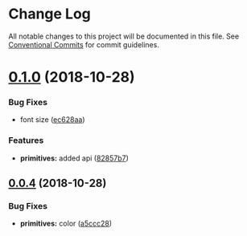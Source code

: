 # Change Log

All notable changes to this project will be documented in this file.
See [Conventional Commits](https://conventionalcommits.org) for commit guidelines.

<a name="0.1.0"></a>
# [0.1.0](https://github.com/christoferolaison/christoferolaison/compare/@christoferolaison/primitives@0.0.4...@christoferolaison/primitives@0.1.0) (2018-10-28)


### Bug Fixes

* font size ([ec628aa](https://github.com/christoferolaison/christoferolaison/commit/ec628aa))


### Features

* **primitives:** added api ([82857b7](https://github.com/christoferolaison/christoferolaison/commit/82857b7))





<a name="0.0.4"></a>
## [0.0.4](https://github.com/christoferolaison/christoferolaison/compare/@christoferolaison/primitives@0.0.4-next-41cac2.0...@christoferolaison/primitives@0.0.4) (2018-10-28)


### Bug Fixes

* **primitives:** color ([a5ccc28](https://github.com/christoferolaison/christoferolaison/commit/a5ccc28))
